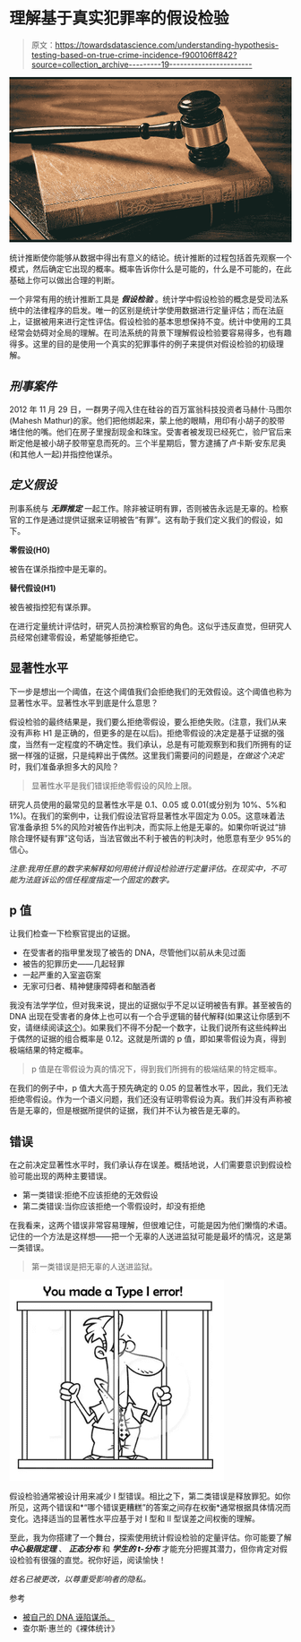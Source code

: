 # 理解基于真实犯罪率的假设检验

> 原文：<https://towardsdatascience.com/understanding-hypothesis-testing-based-on-true-crime-incidence-f900106ff842?source=collection_archive---------19----------------------->

![](img/25aefc1d784700bf1167d075c66f3b3a.png)

统计推断使你能够从数据中得出有意义的结论。统计推断的过程包括首先观察一个模式，然后确定它出现的概率。概率告诉你什么是可能的，什么是不可能的，在此基础上你可以做出合理的判断。

一个非常有用的统计推断工具是 ***假设检验*** 。统计学中假设检验的概念是受司法系统中的法律程序的启发。唯一的区别是统计学使用数据进行定量评估；而在法庭上，证据被用来进行定性评估。假设检验的基本思想保持不变。统计中使用的工具经常会妨碍对全局的理解。在司法系统的背景下理解假设检验要容易得多，也有趣得多。这里的目的是使用一个真实的犯罪事件的例子来提供对假设检验的初级理解。

## ***刑事案件***

2012 年 11 月 29 日，一群男子闯入住在硅谷的百万富翁科技投资者马赫什·马图尔(Mahesh Mathur)的家。他们把他绑起来，蒙上他的眼睛，用印有小胡子的胶带堵住他的嘴。他们在房子里搜刮现金和珠宝。受害者被发现已经死亡，验尸官后来断定他是被小胡子胶带窒息而死的。三个半星期后，警方逮捕了卢卡斯·安东尼奥(和其他人一起)并指控他谋杀。

## ***定义假设***

刑事系统与 ***无罪推定*** 一起工作。除非被证明有罪，否则被告永远是无辜的。检察官的工作是通过提供证据来证明被告“有罪”。这有助于我们定义我们的假设，如下。

**零假设(H0)**

被告在谋杀指控中是无辜的。

**替代假设(H1)**

被告被指控犯有谋杀罪。

在进行定量统计评估时，研究人员扮演检察官的角色。这似乎违反直觉，但研究人员经常创建零假设，希望能够拒绝它。

## **显著性水平**

下一步是想出一个阈值，在这个阈值我们会拒绝我们的无效假设。这个阈值也称为显著性水平。显著性水平到底是什么意思？

假设检验的最终结果是，我们要么拒绝零假设，要么拒绝失败。(注意，我们从来没有声称 H1 是正确的，但更多的是在以后)。拒绝零假设的决定是基于证据的强度，当然有一定程度的不确定性。我们承认，总是有可能观察到和我们所拥有的证据一样强的证据，只是纯粹出于偶然。这里我们需要问的问题是，*在做这个决定*时，我们准备承担多大的风险？

> 显著性水平是我们错误拒绝零假设的风险上限。

研究人员使用的最常见的显著性水平是 0.1、0.05 或 0.01(或分别为 10%、5%和 1%)。在我们的案例中，让我们假设法官将显著性水平固定为 0.05。这意味着法官准备承担 5%的风险对被告作出判决，而实际上他是无辜的。如果你听说过“排除合理怀疑有罪”这句话，当法官做出不利于被告的判决时，他愿意有至少 95%的信心。

*注意:我用任意的数字来解释如何用统计假设检验进行定量评估。在现实中，不可能为法庭诉讼的信任程度指定一个固定的数字。*

## p 值

让我们检查一下检察官提出的证据。

*   在受害者的指甲里发现了被告的 DNA，尽管他们以前从未见过面
*   被告的犯罪历史——几起轻罪
*   一起严重的入室盗窃案
*   无家可归者、精神健康障碍者和酗酒者

我没有法学学位，但对我来说，提出的证据似乎不足以证明被告有罪。甚至被告的 DNA 出现在受害者的身体上也可以有一个合乎逻辑的替代解释(如果这让你感到不安，请继续阅读[这个](https://www.sfgate.com/crime/article/How-innocent-man-s-DNA-was-found-at-killing-scene-4624971.php))。如果我们不得不分配一个数字，让我们说所有这些纯粹出于偶然的证据的组合概率是 0.12。这就是所谓的 p 值，即如果零假设为真，得到极端结果的特定概率。

> p 值是在零假设为真的情况下，得到我们所拥有的极端结果的特定概率。

在我们的例子中，p 值大大高于预先确定的 0.05 的显著性水平，因此，我们无法拒绝零假设。作为一个语义问题，我们还没有证明零假设为真。我们并没有声称被告是无辜的，但是根据所提供的证据，我们并不认为被告是无辜的。

## 错误

在之前决定显著性水平时，我们承认存在误差。概括地说，人们需要意识到假设检验可能出现的两种主要错误。

*   第一类错误:拒绝不应该拒绝的无效假设
*   第二类错误:当你应该拒绝一个零假设时，却没有拒绝

在我看来，这两个错误非常容易理解，但很难记住，可能是因为他们懒惰的术语。记住的一个方法是这样想——把一个无辜的人送进监狱可能是最坏的情况，这是第一类错误。

> 第一类错误是把无辜的人送进监狱。

![](img/572ba14e865abf93d7339cf404591591.png)

假设检验通常被设计用来减少 I 型错误。相比之下，第二类错误是释放罪犯。如你所见，这两个错误和*“哪个错误更糟糕”的答案之间存在权衡*通常根据具体情况而变化。选择适当的显著性水平应基于对 I 型和 II 型误差之间权衡的理解。

至此，我为你搭建了一个舞台，探索使用统计假设检验的定量评估。你可能要了解 ***中心极限定理*** 、 ***正态分布*** 和 ***学生的 t-分布*** 才能充分把握其潜力，但你肯定对假设检验有很强的直觉。祝你好运，阅读愉快！

*姓名已被更改，以尊重受影响者的隐私。*

参考

*   [被自己的 DNA 诬陷谋杀。](https://www.themarshallproject.org/2018/04/19/framed-for-murder-by-his-own-dna)
*   查尔斯·惠兰的《裸体统计》